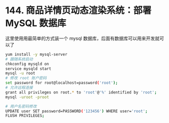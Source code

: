 # 144. 商品详情页动态渲染系统：部署 MySQL 数据库
这里使用用最简单的方式装一个 mysql 数据库，后面有数据库可以用来开发就可以了

```bash
yum install -y mysql-server
# 跟随系统启动
chkconfig mysqld on
service mysqld start
mysql -u root
# 修改 root 账户密码
set password for root@localhost=password('root');
# 允许远程连接
grant all privileges on root.* to 'root'@'%' identified by 'root';
mysql -uroot -proot

# 用户名密码修改
UPDATE user SET password=PASSWORD('123456') WHERE user='root';
FLUSH PRIVILEGES;
```
